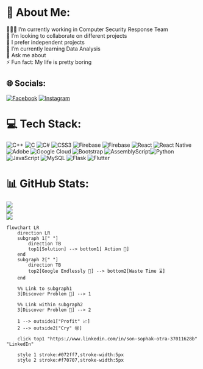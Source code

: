 # 💫 About Me:
👨🏽‍💼 I’m currently working in Computer Security Response Team <br>👯 I’m looking to collaborate on different projects <br>🤝 I prefer independent projects <br>🌱 I’m currently learning Data Analysis <br>💬 Ask me about<br>⚡ Fun fact: My life is pretty boring


## 🌐 Socials:
[![Facebook](https://img.shields.io/badge/Facebook-%231877F2.svg?logo=Facebook&logoColor=white)](https://facebook.com/sonsophakotra) [![Instagram](https://img.shields.io/badge/Instagram-%23E4405F.svg?logo=Instagram&logoColor=white)](https://instagram.com/sonsophakotra) 

# 💻 Tech Stack:
![C++](https://img.shields.io/badge/c++-%2300599C.svg?style=for-the-badge&logo=c%2B%2B&logoColor=white) ![C](https://img.shields.io/badge/c-%2300599C.svg?style=for-the-badge&logo=c&logoColor=white) ![C#](https://img.shields.io/badge/c%23-%23239120.svg?style=for-the-badge&logo=csharp&logoColor=white)  ![CSS3](https://img.shields.io/badge/css3-%231572B6.svg?style=for-the-badge&logo=css3&logoColor=white) ![Firebase](https://img.shields.io/badge/firebase-%23039BE5.svg?style=for-the-badge&logo=firebase) ![Firebase](https://img.shields.io/badge/firebase-a08021?style=for-the-badge&logo=firebase&logoColor=ffcd34) ![React](https://img.shields.io/badge/react-%2320232a.svg?style=for-the-badge&logo=react&logoColor=%2361DAFB) ![React Native](https://img.shields.io/badge/react_native-%2320232a.svg?style=for-the-badge&logo=react&logoColor=%2361DAFB)  ![Adobe](https://img.shields.io/badge/adobe-%23FF0000.svg?style=for-the-badge&logo=adobe&logoColor=white) ![Google Cloud](https://img.shields.io/badge/GoogleCloud-%234285F4.svg?style=for-the-badge&logo=google-cloud&logoColor=white) ![Bootstrap](https://img.shields.io/badge/bootstrap-%238511FA.svg?style=for-the-badge&logo=bootstrap&logoColor=white) ![AssemblyScript](https://img.shields.io/badge/assembly%20script-%23000000.svg?style=for-the-badge&logo=assemblyscript&logoColor=white)![Python](https://img.shields.io/badge/python-3670A0?style=flat-square&logo=python&logoColor=ffdd54) ![JavaScript](https://img.shields.io/badge/javascript-%23323330.svg?style=flat-square&logo=javascript&logoColor=%23F7DF1E) ![MySQL](https://img.shields.io/badge/mysql-4479A1.svg?style=flat-square&logo=mysql&logoColor=white) ![Flask](https://img.shields.io/badge/flask-%23000.svg?style=flat-square&logo=flask&logoColor=white) ![Flutter](https://img.shields.io/badge/Flutter-%2302569B.svg?style=flat-square&logo=Flutter&logoColor=white)


# 📊 GitHub Stats:
![](https://github-readme-stats.vercel.app/api?username=Ulton321&theme=dark&hide_border=false&include_all_commits=false&count_private=false)<br/>
![](https://github-readme-streak-stats.herokuapp.com/?user=Ulton321&theme=dark&hide_border=false)<br/>
![](https://github-readme-stats.vercel.app/api/top-langs/?username=Ulton321&theme=dark&hide_border=false&include_all_commits=false&count_private=false&layout=compact)



<!-- Proudly created with GPRM ( https://gprm.itsvg.in ) -->








```mermaid
flowchart LR
    direction LR
    subgraph 1[" "]
        direction TB
        top1[Solution] --> bottom1[ Action 🤝]
    end
    subgraph 2[" "]
        direction TB
        top2[Google Endlessly 🔎] --> bottom2[Waste Time ⌛]
    end

    %% Link to subgraph1
    3[Discover Problem 🐛] --> 1

    %% Link within subgraph2
    3[Discover Problem 🐛] --> 2

    1 --> outside1["Profit" 📈]
    2 --> outside2["Cry" 😢]

    click top1 "https://www.linkedin.com/in/son-sophak-otra-37011628b" "LinkedIn"

    style 1 stroke:#072ff7,stroke-width:5px
    style 2 stroke:#f70707,stroke-width:5px
```
